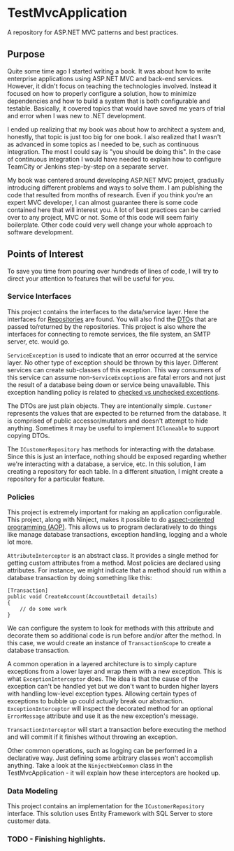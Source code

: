# TestMvcApplication

A repository for ASP.NET MVC patterns and best practices.

## Purpose
Quite some time ago I started writing a book. It was about how to write enterprise applications using ASP.NET MVC and back-end services. However, it didn't focus on teaching the technologies involved. Instead it focused on how to properly configure a solution, how to minimize dependencies and how to build a system that is both configurable and testable. Basically, it covered topics that would have saved me years of trial and error when I was new to .NET development.

I ended up realizing that my book was about how to architect a system and, honestly, that topic is just too big for one book. I also realized that I wasn't as advanced in some topics as I needed to be, such as continuous integration. The most I could say is "you should be doing this". In the case of continuous integration I would have needed to explain how to configure TeamCity or Jenkins step-by-step on a separate server.

My book was centered around developing ASP.NET MVC project, gradually introducing different problems and ways to solve them. I am publishing the code that resulted from months of research. Even if you think you're an expert MVC developer, I can almost guarantee there is some code contained here that will interest you. A lot of best practices can be carried over to any project, MVC or not. Some of this code will seem fairly boilerplate. Other code could very well change your whole approach to software development.

## Points of Interest
To save you time from pouring over hundreds of lines of code, I will try to direct your attention to features that will be useful for you.

### Service Interfaces
This project contains the interfaces to the data/service layer. Here the interfaces for [Repositories](http://martinfowler.com/eaaCatalog/repository.html) are found. You will also find the [DTO](http://martinfowler.com/eaaCatalog/dataTransferObject.html)s that are passed to/returned by the repositories. This project is also where the interfaces for connecting to remote services, the file system, an SMTP server, etc. would go.

`ServiceException` is used to indicate that an error occurred at the service layer. No other type of exception should be thrown by this layer. Different services can create sub-classes of this exception. This way consumers of this service can assume non-`ServiceException`s are fatal errors and not just the result of a database being down or service being unavailable. This exception handling policy is related to [checked vs unchecked exceptions](http://stackoverflow.com/questions/6115896/java-checked-vs-unchecked-exception-explanation).

The DTOs are just plain objects. They are intentionally simple. `Customer` represents the values that are expected to be returned from the database. It is comprised of public accessor/mutators and doesn't attempt to hide anything. Sometimes it may be useful to implement `ICloneable` to support copying DTOs.

The `ICustomerRepository` has methods for interacting with the database. Since this is just an interface, nothing should be exposed regarding whether we're interacting with a database, a service, etc. In this solution, I am creating a repository for each table. In a different situation, I might create a repository for a particular feature.

### Policies
This project is extremely important for making an application configurable. This project, along with Ninject, makes it possible to do [aspect-oriented programming (AOP)](http://en.wikipedia.org/wiki/Aspect-oriented_programming). This allows us to program declaratively to do things like manage database transactions, exception handling, logging and a whole lot more.

`AttributeInterceptor` is an abstract class. It provides a single method for getting custom attributes from a method. Most policies are declared using attributes. For instance, we might indicate that a method should run within a database transaction by doing something like this:

    [Transaction]
    public void CreateAccount(AccountDetail details)
    {
        // do some work
    }

We can configure the system to look for methods with this attribute and decorate them so additional code is run before and/or after the method. In this case, we would create an instance of `TransactionScope` to create a database transaction.

A common operation in a layered architecture is to simply capture exceptions from a lower layer and wrap them with a new exception. This is what `ExceptionInterceptor` does. The idea is that the cause of the exception can't be handled yet but we don't want to burden higher layers with handling low-level exception types. Allowing certain types of exceptions to bubble up could actually break our abstraction. `ExceptionInterceptor` will inspect the decorated method for an optional `ErrorMessage` attribute and use it as the new exception's message.

`TransactionInterceptor` will start a transaction before executing the method and will commit if it finishes without throwing an exception.

Other common operations, such as logging can be performed in a declarative way. Just defining some arbitrary classes won't accomplish anything. Take a look at the `NinjectWebCommon` class in the TestMvcApplication - it will explain how these interceptors are hooked up.

### Data Modeling
This project contains an implementation for the `ICustomerRepository` interface. This solution uses Entity Framework with SQL Server to store customer data.

### TODO - Finishing highlights.
